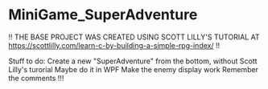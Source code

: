 # MiniGame_SuperAdventure

!! THE BASE PROJECT WAS CREATED USING SCOTT LILLY'S TUTORIAL AT https://scottlilly.com/learn-c-by-building-a-simple-rpg-index/ !!

Stuff to do:
Create a new "SuperAdventure" from the bottom, without Scott Lilly's turorial
Maybe do it in WPF
Make the enemy display work
Remember the comments !!!
